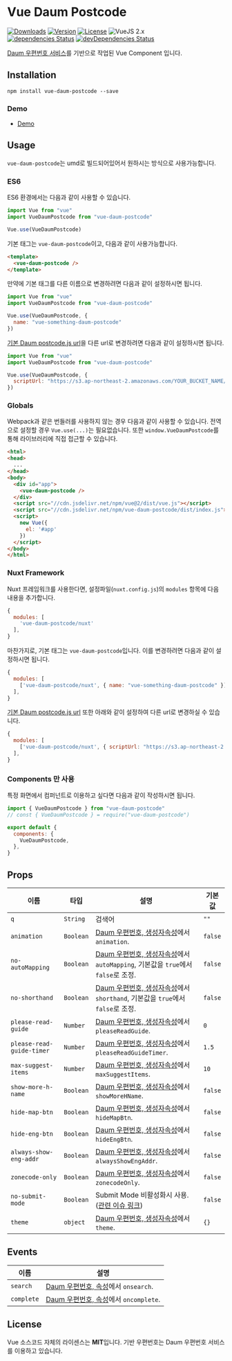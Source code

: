 # Vue Daum Postcode

<p>
  <a href="https://npmcharts.com/compare/vue-daum-postcode?minimal=true"><img alt="Downloads" src="https://img.shields.io/npm/dt/vue-daum-postcode.svg?style=flat-square" /></a>
  <a href="https://www.npmjs.com/package/vue-daum-postcode"><img alt="Version" src="https://img.shields.io/npm/v/vue-daum-postcode.svg?style=flat-square" /></a>
  <a href="https://www.npmjs.com/package/vue-daum-postcode"><img alt="License" src="https://img.shields.io/npm/l/vue-daum-postcode.svg?style=flat-square" /></a>
  <img alt="VueJS 2.x" src="https://img.shields.io/badge/vue.js-2.x-brightgreen.svg?style=flat-square" />
  <br />
  <a href="https://david-dm.org/wan2land/vue-daum-postcode"><img alt="dependencies Status" src="https://img.shields.io/david/wan2land/vue-daum-postcode.svg?style=flat-square" /></a>
  <a href="https://david-dm.org/wan2land/vue-daum-postcode?type=dev"><img alt="devDependencies Status" src="https://img.shields.io/david/dev/wan2land/vue-daum-postcode.svg?style=flat-square" /></a>
</p>

[Daum 우편번호 서비스](http://postcode.map.daum.net/guide)를 기반으로 작업된 Vue Component 입니다.

## Installation

```
npm install vue-daum-postcode --save
```

### Demo

 - [Demo](http://wan2land.github.io/vue-daum-postcode/)

## Usage

`vue-daum-postcode`는 umd로 빌드되어있어서 원하시는 방식으로 사용가능합니다.

### ES6

ES6 환경에서는 다음과 같이 사용할 수 있습니다.

```js
import Vue from "vue"
import VueDaumPostcode from "vue-daum-postcode"

Vue.use(VueDaumPostcode)
```

기본 태그는 `vue-daum-postcode`이고, 다음과 같이 사용가능합니다.

```html
<template>
  <vue-daum-postcode />
</template>
```

만약에 기본 태그를 다른 이름으로 변경하려면 다음과 같이 설정하시면 됩니다.

```js
import Vue from "vue"
import VueDaumPostcode from "vue-daum-postcode"

Vue.use(VueDaumPostcode, {
  name: "vue-something-daum-postcode"
})
```

[기본 Daum postcode.js url](https://t1.daumcdn.net/mapjsapi/bundle/postcode/prod/postcode.v2.js)을 다른 url로 변경하려면 다음과 같이 설정하시면 됩니다.

```js
import Vue from "vue"
import VueDaumPostcode from "vue-daum-postcode"

Vue.use(VueDaumPostcode, {
  scriptUrl: "https://s3.ap-northeast-2.amazonaws.com/YOUR_BUCKET_NAME/postcode.v2.js"
})
```

### Globals

Webpack과 같은 번들러를 사용하지 않는 경우 다음과 같이 사용할 수 있습니다. 전역으로 설정할 경우 `Vue.use(...)`는 필요없습니다.
또한 `window.VueDaumPostcode`를 통해 라이브러리에 직접 접근할 수 있습니다.

```html
<html>
<head>
  ...
</head>
<body>
  <div id="app">
    <vue-daum-postcode />
  </div>
  <script src="//cdn.jsdelivr.net/npm/vue@2/dist/vue.js"></script>
  <script src="//cdn.jsdelivr.net/npm/vue-daum-postcode/dist/index.js"></script>
  <script>
    new Vue({
      el: '#app'
    })
  </script>
</body>
</html>
```

### Nuxt Framework

Nuxt 프레임워크를 사용한다면, 설정파일(`nuxt.config.js`)의 `modules` 항목에 다음 내용을 추가합니다.

```js
{
  modules: [
    'vue-daum-postcode/nuxt'
  ],
}
```

마찬가지로, 기본 태그는 `vue-daum-postcode`입니다. 이를 변경하려면 다음과 같이 설정하시면 됩니다.

```js
{
  modules: [
    ['vue-daum-postcode/nuxt', { name: "vue-something-daum-postcode" }],
  ],
}
```

[기본 Daum postcode.js url](https://t1.daumcdn.net/mapjsapi/bundle/postcode/prod/postcode.v2.js) 또한 아래와 같이 설정하여 다른 url로 변경하실 수 있습니다.

```js
{
  modules: [
    ['vue-daum-postcode/nuxt', { scriptUrl: "https://s3.ap-northeast-2.amazonaws.com/YOUR_BUCKET_NAME/postcode.v2.js" }],
  ],
}
```

### Components 만 사용

특정 화면에서 컴퍼넌트로 이용하고 싶다면 다음과 같이 작성하시면 됩니다.

```js
import { VueDaumPostcode } from "vue-daum-postcode"
// const { VueDaumPostcode } = require("vue-daum-postcode")

export default {
  components: {
    VueDaumPostcode,
  },
}
```


## Props

이름                      | 타입      | 설명        | 기본값
------------------------- | --------- | ----------- | -------
`q`                       | `String`  | 검색어 | `""`
`animation`               | `Boolean` | [Daum 우편번호, 생성자속성](http://postcode.map.daum.net/guide)에서 `animation`. | `false`
`no-autoMapping`          | `Boolean` | [Daum 우편번호, 생성자속성](http://postcode.map.daum.net/guide)에서 `autoMapping`, 기본값을 `true`에서 `false`로 조정. | `false`
`no-shorthand`            | `Boolean` | [Daum 우편번호, 생성자속성](http://postcode.map.daum.net/guide)에서 `shorthand`, 기본값을 `true`에서 `false`로 조정. | `false`
`please-read-guide`       | `Number`  | [Daum 우편번호, 생성자속성](http://postcode.map.daum.net/guide)에서 `pleaseReadGuide`. | `0`
`please-read-guide-timer` | `Number`  | [Daum 우편번호, 생성자속성](http://postcode.map.daum.net/guide)에서 `pleaseReadGuideTimer`. | `1.5`
`max-suggest-items`       | `Number`  | [Daum 우편번호, 생성자속성](http://postcode.map.daum.net/guide)에서 `maxSuggestItems`. | `10`
`show-more-h-name`        | `Boolean` | [Daum 우편번호, 생성자속성](http://postcode.map.daum.net/guide)에서 `showMoreHName`. | `false`
`hide-map-btn`            | `Boolean` | [Daum 우편번호, 생성자속성](http://postcode.map.daum.net/guide)에서 `hideMapBtn`. | `false`
`hide-eng-btn`            | `Boolean` | [Daum 우편번호, 생성자속성](http://postcode.map.daum.net/guide)에서 `hideEngBtn`. | `false`
`always-show-eng-addr`    | `Boolean` | [Daum 우편번호, 생성자속성](http://postcode.map.daum.net/guide)에서 `alwaysShowEngAddr`. | `false`
`zonecode-only`           | `Boolean` | [Daum 우편번호, 생성자속성](http://postcode.map.daum.net/guide)에서 `zonecodeOnly`. | `false`
`no-submit-mode`          | `Boolean` | Submit Mode 비활성화시 사용. ([관련 이슈 링크](https://github.com/daumPostcode/QnA/issues/286)) | `false`
`theme`                   | `object`  | [Daum 우편번호, 생성자속성](http://postcode.map.daum.net/guide)에서 `theme`. | `{}`

## Events

이름                      | 설명
------------------------- | -----------
`search`                  | [Daum 우편번호, 속성](http://postcode.map.daum.net/guide)에서 `onsearch`.
`complete`                | [Daum 우편번호, 속성](http://postcode.map.daum.net/guide)에서 `oncomplete`.

## License

Vue 소스코드 자체의 라이센스는 **MIT**입니다. 기반 우편번호는 Daum 우편번호 서비스를 이용하고 있습니다.
